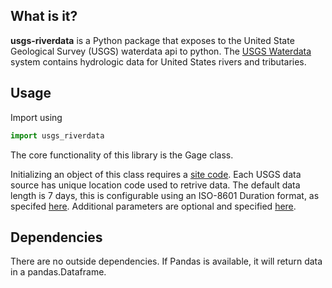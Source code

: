 ## What is it?

**usgs-riverdata** is a Python package that exposes to the United State Geological Survey (USGS) waterdata api to python. The [USGS Waterdata](https://waterdata.usgs.gov/nwis/) system contains hydrologic data for United States rivers and tributaries.

## Usage

Import using 

```python
import usgs_riverdata
```

The core functionality of this library is the Gage class. 

Initializing an object of this class requires a [site code](http://help.waterdata.usgs.gov/codes-and-parameters/codes#search_station_nm). Each USGS data source has unique location code used to retrive data. The default data length is 7 days, this is configurable using an ISO-8601 Duration format, as specifed [here](https://waterservices.usgs.gov/rest/IV-Service.html#Specifying). Additional parameters are optional and specified [here](https://waterservices.usgs.gov/rest/IV-Service.html#Specifying).

## Dependencies
There are no outside dependencies. If Pandas is available, it will return data in a pandas.Dataframe.
